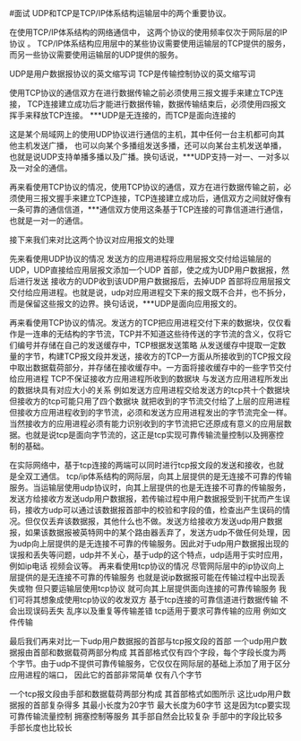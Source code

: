 #面试 
UDP和TCP是TCP/IP体系结构运输层中的两个重要协议。

在使用TCP/IP体系结构的网络通信中， 这两个协议的使用频率仅次于网际层的IP协议 。 TCP/IP体系结构应用层中的某些协议需要使用运输层的TCP提供的服务， 而另一些协议需要使用运输层的UDP提供的服务。

UDP是用户数据报协议的英文缩写词
TCP是传输控制协议的英文缩写词

使用TCP协议的通信双方在进行数据传输之前必须使用三报文握手来建立TCP连接， TCP连接建立成功后才能进行数据传输，数据传输结束后，必须使用四报文挥手来释放TCP连接。
***UDP是无连接的，而TCP是面向连接的

这是某个局域网上的使用UDP协议进行通信的主机，其中任何一台主机都可向其他主机发送广播， 也可以向某个多播组发送多播，还可以向某台主机发送单播，也就是说UDP支持单播多播以及广播。换句话说，***UDP支持一对一、一对多以及一对全的通信。

再来看使用TCP协议的情况，使用TCP协议的通信，双方在进行数据传输之前，必须使用三报文握手来建立TCP连接，TCP连接建立成功后，通信双方之间就好像有一条可靠的通信信道，***通信双方使用这条基于TCP连接的可靠信道进行通信，也就是一对一的通信。

接下来我们来对比这两个协议对应用报文的处理

先来看使用UDP协议的情况
发送方的应用进程将应用层报文交付给运输层的UDP，UDP直接给应用层报文添加一个UDP 首部，使之成为UDP用户数据报，然后进行发送 接收方的UDP收到该UDP用户数据报后，去掉UDP 首部将应用层报文交付给应用进程。也就是说，udp对应用进程交下来的报文既不合并，也不拆分，而是保留这些报文的边界。换句话说，***UDP是面向应用报文的。

再来看使用TCP协议的情况。发送方的TCP把应用进程交付下来的数据块，仅仅看作是一连串的无结构的字节流，TCP并不知道这些待传送的字节流的含义，仅将它们编号并存储在自己的发送缓存中，TCP根据发送策略
从发送缓存中提取一定数量的字节，构建TCP报文段并发送，接收方的TCP一方面从所接收到的TCP报文段中取出数据载荷部分，并存储在接收缓存中。一方面将接收缓存中的一些字节交付给应用进程 TCP不保证接收方应用进程所收到的数据块
与发送方应用进程所发出的数据块具有对应大小的关系
例如发送方应用进程交给发送方的tcp共十个数据块
但接收方的tcp可能只用了四个数据块
就把收到的字节流交付给了上层的应用进程
但接收方应用进程收到的字节流，必须和发送方应用进程发出的字节流完全一样。当然接收方的应用进程必须有能力识别收到的字节流把它还原成有意义的应用层数据。也就是说tcp是面向字节流的，这正是tcp实现可靠传输流量控制以及拥塞控制的基础。

在实际网络中，基于tcp连接的两端可以同时进行tcp报文段的发送和接收，也就是全双工通信。
tcp/ip体系结构的网际层，向其上层提供的是无连接不可靠的传输服务。当运输层使用udp协议时，向其上层提供的也是无连接不可靠的传输服务，发送方给接收方发送udp用户数据报，若传输过程中用户数据报受到干扰而产生误码，接收方udp可以通过该数据报首部中的校验和字段的值，检查出产生误码的情况。但仅仅丢弃该数据报，其他什么也不做。发送方给接收方发送udp用户数据报，如果该数据报被英特网中的某个路由器丢弃了，发送方udp不做任何处理，因为udp向上层提供的是无连接不可靠的传输服务。因此对于udp用户数据报出现的误报和丢失等问题，udp并不关心，基于udp的这个特点，udp适用于实时应用，例如ip电话 视频会议等。
再来看使用tcp协议的情况
尽管网际层中的ip协议向上层提供的是无连接不可靠的传输服务
也就是说ip数据报可能在传输过程中出现丢失或物
但只要运输层使用tcp协议
就可向其上层提供面向连接的可靠传输服务
我们可将其想象成使用tcp协议的收发双方
基于tcp连接的可靠信道进行数据传输
不会出现误码丢失
乱序以及重复等传输差错
tcp适用于要求可靠传输的应用
例如文件传输

最后我们再来对比一下udp用户数据报的首部与tcp报文段的首部
一个udp用户数据报由首部和数据载荷两部分构成
其首部格式仅有四个字段，每个字段长度为两个字节。由于udp不提供可靠传输服务，它仅仅在网际层的基础上添加了用于区分应用进程的端口， 因此它的首部非常简单 仅有八个字节

一个tcp报文段由手部和数据载荷两部分构成
其首部格式如图所示 这比udp用户数据报的首部复杂得多 其最小长度为20字节
最大长度为60字节
这是因为tcp要实现可靠传输流量控制
拥塞控制等服务
其手部自然会比较复杂
手部中的字段比较多
手部长度也比较长
